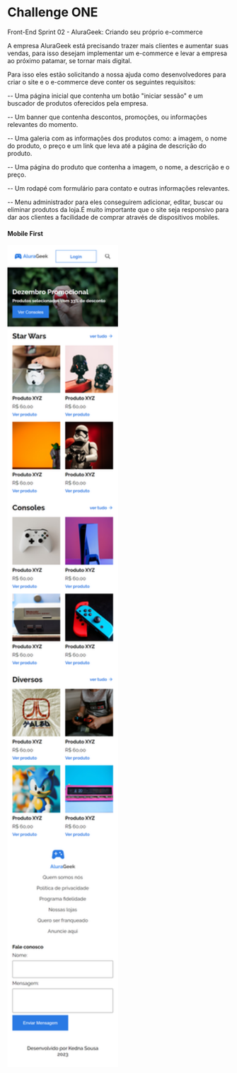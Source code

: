 # Challenge ONE
Front-End
Sprint 02 - AluraGeek: Criando seu próprio e-commerce

A empresa AluraGeek está precisando trazer mais clientes e aumentar suas vendas, para isso desejam implementar um e-commerce e levar a empresa ao próximo patamar, se tornar mais digital.

Para isso eles estão solicitando a nossa ajuda como desenvolvedores para criar o site e o e-commerce deve conter os seguintes requisitos:

-- Uma página inicial que contenha um botão "iniciar sessão" e um buscador de produtos oferecidos pela empresa.

-- Um banner que contenha descontos, promoções, ou informações relevantes do momento.

-- Uma galeria com as informações dos produtos como: a imagem, o nome do produto, o preço e um link que leva até a página de descrição do produto.

-- Uma página do produto que contenha a imagem, o nome, a descrição e o preço.

-- Um rodapé com formulário para contato e outras informações relevantes.

-- Menu administrador para eles conseguirem adicionar, editar, buscar ou eliminar produtos da loja.É muito importante que o site seja responsivo para dar aos clientes a facilidade de comprar através de dispositivos mobiles.

#### Mobile First
<img width="250" src="./assets/img/mobile.png" >